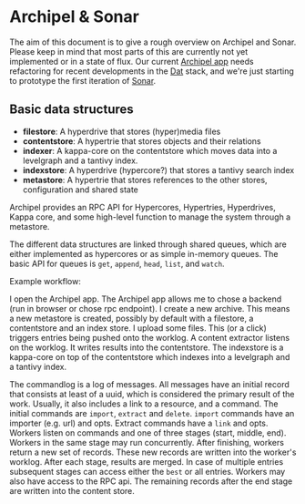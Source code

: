 # Archipel & Sonar

The aim of this document is to give a rough overview on Archipel and Sonar. Please keep in mind that most parts of this are currently not yet implemented or in a state of flux. Our current [Archipel app](https://github.com/arso-project/archipel) needs refactoring for recent developments in the [Dat](https://dat.foundation) stack, and we're just starting to prototype the first iteration of [Sonar](https://github.com/arso-project/sonar).

## Basic data structures

* **filestore**: A hyperdrive that stores (hyper)media files
* **contentstore**: A hypertrie that stores objects and their relations
* **indexer**: A kappa-core on the contentstore which moves data into a levelgraph and a tantivy index.
* **indexstore**: A hyperdrive (hypercore?) that stores a tantivy search index
* **metastore**: A hypertrie that stores references to the other stores, configuration and shared state

Archipel provides an RPC API for Hypercores, Hypertries, Hyperdrives, Kappa core, and some high-level function to manage the system through a metastore.

The different data structures are linked through shared queues, which are either implemented as hypercores or as simple in-memory queues. The basic API for queues is `get`, `append`, `head`, `list`, and `watch`.

Example workflow:

I open the Archipel app. The Archipel app allows me to chose a backend (run in browser or chose rpc endpoint). I create a new archive. This means a new metastore is created, possibly by default with a filestore, a contentstore and an index store. I upload some files. This (or a click) triggers entries being pushed onto the worklog. A content extractor listens on the worklog. It writes results into the contentstore. The indexstore is a kappa-core on top of the contentstore which indexes into a levelgraph and a tantivy index.

The commandlog is a log of messages. All messages have an initial record that consists at least of a uuid, which is considered the primary result of the work. Usually, it also includes a link to a resource, and a command. The initial commands are `import`, `extract` and `delete`. `import` commands have an importer (e.g. url) and opts. Extract commands have a `link` and opts. Workers listen on commands and one of three stages (start, middle, end). Workers in the same stage may run concurrently. After finishing, workers return a new set of records. These new records are written into the worker's worklog. After each stage, results are merged. In case of multiple entries subsequent stages can access either the `best` or all entries. Workers may also have access to the RPC api. The remaining records after the end stage are written into the content store. 
